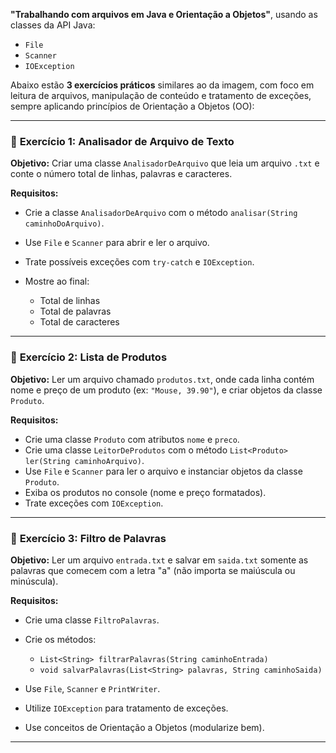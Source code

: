**"Trabalhando com arquivos em Java e Orientação a Objetos"**, usando as classes da API Java:

* `File`
* `Scanner`
* `IOException`

Abaixo estão **3 exercícios práticos** similares ao da imagem, com foco em leitura de arquivos, manipulação de conteúdo e tratamento de exceções, sempre aplicando princípios de Orientação a Objetos (OO):

---

### 📘 **Exercício 1: Analisador de Arquivo de Texto**

**Objetivo:** Criar uma classe `AnalisadorDeArquivo` que leia um arquivo `.txt` e conte o número total de linhas, palavras e caracteres.

**Requisitos:**

* Crie a classe `AnalisadorDeArquivo` com o método `analisar(String caminhoDoArquivo)`.
* Use `File` e `Scanner` para abrir e ler o arquivo.
* Trate possíveis exceções com `try-catch` e `IOException`.
* Mostre ao final:

  * Total de linhas
  * Total de palavras
  * Total de caracteres

---

### 📘 **Exercício 2: Lista de Produtos**

**Objetivo:** Ler um arquivo chamado `produtos.txt`, onde cada linha contém nome e preço de um produto (ex: `"Mouse, 39.90"`), e criar objetos da classe `Produto`.

**Requisitos:**

* Crie uma classe `Produto` com atributos `nome` e `preco`.
* Crie uma classe `LeitorDeProdutos` com o método `List<Produto> ler(String caminhoArquivo)`.
* Use `File` e `Scanner` para ler o arquivo e instanciar objetos da classe `Produto`.
* Exiba os produtos no console (nome e preço formatados).
* Trate exceções com `IOException`.

---

### 📘 **Exercício 3: Filtro de Palavras**

**Objetivo:** Ler um arquivo `entrada.txt` e salvar em `saida.txt` somente as palavras que comecem com a letra "a" (não importa se maiúscula ou minúscula).

**Requisitos:**

* Crie uma classe `FiltroPalavras`.
* Crie os métodos:

  * `List<String> filtrarPalavras(String caminhoEntrada)`
  * `void salvarPalavras(List<String> palavras, String caminhoSaida)`
* Use `File`, `Scanner` e `PrintWriter`.
* Utilize `IOException` para tratamento de exceções.
* Use conceitos de Orientação a Objetos (modularize bem).

---


